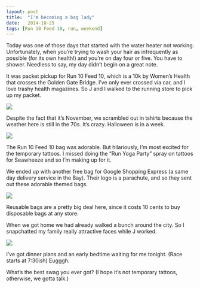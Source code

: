 ```yaml
---
layout: post
title:  "I'm becoming a bag lady"
date:   2014-10-25
tags: [Run 10 Feed 10, run, weekend]
---
```


Today was one of those days that started with the water heater not working. Unfortunately, when you’re trying to wash your hair as infrequently as possible (for its own health!) and you’re on day four or five. You have to shower. Needless to say, my day didn’t begin on a great note.

It was packet pickup for Run 10 Feed 10, which is a 10k by Women’s Health that crosses the Golden Gate Bridge. I’ve only ever crossed via car, and I love trashy health magazines. So J and I walked to the running store to pick up my packet.

![](https://lh5.googleusercontent.com/5_WXeAHPHW6KLkHkd8fT4pquxQxePo8tJr32dEPlCtE=w1038-h684-no)

Despite the fact that it’s November, we scrambled out in tshirts because the weather here is still in the 70s. It’s crazy. Halloween is in a week.

![](https://lh6.googleusercontent.com/-aWwc5m7Lyg0/VEwgXHVRWcI/AAAAAAAAMag/I7F_2koYoyI/w931-h716-no/IMG_4055.JPG)

The Run 10 Feed 10 bag was adorable. But hilariously, I’m most excited for the temporary tattoos. I missed doing the “Run Yoga Party” spray on tattoos for Seawheeze and so I’m making up for it.

We ended up with another free bag for Google Shopping Express (a same day delivery service in the Bay). Their logo is a parachute, and so they sent out these adorable themed bags.

![](https://lh5.googleusercontent.com/-KKPCJfw6hqQ/VEwgMsKkbII/AAAAAAAAMXo/WZ4m3CEu6QI/w537-h716-no/IMG_4049.JPG)

Reusable bags are a pretty big deal here, since it costs 10 cents to buy disposable bags at any store.

When we got home we had already walked a bunch around the city. So I snapchatted my family really attractive faces while J worked. 

![](https://lh4.googleusercontent.com/-FNcJqtnk2Lw/VEwgbE_drXI/AAAAAAAAMZU/0jfKn9dQfO4/w537-h716-no/IMG_4058.JPG)

I’ve got dinner plans and an early bedtime waiting for me tonight. (Race starts at 7:30ish) Eugggh. 

What’s the best swag you ever got? (I hope it’s not temporary tattoos, otherwise, we gotta talk.)
